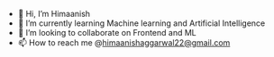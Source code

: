 - 👋 Hi, I’m Himaanish
- 🌱 I’m currently learning Machine learning and Artificial Intelligence
- 💞️ I’m looking to collaborate on Frontend and ML
- 📫 How to reach me @himaanishaggarwal22@gmail.com

<!---
Himaanish1/Himaanish1 is a ✨ special ✨ repository because its `README.md` (this file) appears on your GitHub profile.
You can click the Preview link to take a look at your changes.
--->
